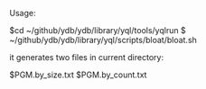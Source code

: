 Usage:

$cd ~/github/ydb/ydb/library/yql/tools/yqlrun
$ ~/github/ydb/ydb/library/yql/scripts/bloat/bloat.sh

it generates two files in current directory:

$PGM.by_size.txt
$PGM.by_count.txt

